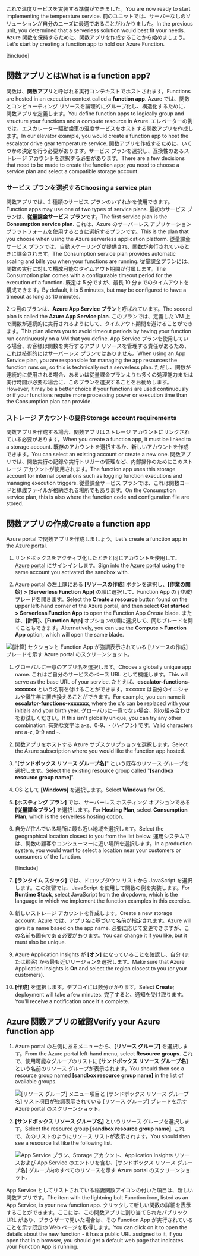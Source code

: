 <span data-ttu-id="46145-101">これで温度サービスを実装する準備ができました。</span><span class="sxs-lookup"><span data-stu-id="46145-101">You are now ready to start implementing the temperature service.</span></span> <span data-ttu-id="46145-102">前のユニットでは、サーバーなしのソリューションが自分のニーズに最適であることがわかりました。</span><span class="sxs-lookup"><span data-stu-id="46145-102">In the previous unit, you determined that a serverless solution would best fit your needs.</span></span> <span data-ttu-id="46145-103">Azure 関数を保持するために、関数アプリを作成することから始めましょう。</span><span class="sxs-lookup"><span data-stu-id="46145-103">Let's start by creating a function app to hold our Azure Function.</span></span>

[!include[](../../../includes/azure-sandbox-activate.md)]

## <a name="what-is-a-function-app"></a><span data-ttu-id="46145-104">関数アプリとは</span><span class="sxs-lookup"><span data-stu-id="46145-104">What is a function app?</span></span>

<span data-ttu-id="46145-105">関数は、**関数アプリ**と呼ばれる実行コンテキストでホストされます。</span><span class="sxs-lookup"><span data-stu-id="46145-105">Functions are hosted in an execution context called a **function app**.</span></span> <span data-ttu-id="46145-106">Azure では、関数とコンピューティング リソースを論理的にグループ化し、構造化するために、関数アプリを定義します。</span><span class="sxs-lookup"><span data-stu-id="46145-106">You define function apps to logically group and structure your functions and a compute resource in Azure.</span></span> <span data-ttu-id="46145-107">エレベーターの例では、エスカレーター駆動歯車の温度サービスをホストする関数アプリを作成します。</span><span class="sxs-lookup"><span data-stu-id="46145-107">In our elevator example, you would create a function app to host the escalator drive gear temperature service.</span></span> <span data-ttu-id="46145-108">関数アプリを作成するために、いくつかの決定を行う必要があります。サービス プランを選択し、互換性のあるストレージ アカウントを選択する必要があります。</span><span class="sxs-lookup"><span data-stu-id="46145-108">There are a few decisions that need to be made to create the function app; you need to choose a service plan and select a compatible storage account.</span></span>

### <a name="choosing-a-service-plan"></a><span data-ttu-id="46145-109">サービス プランを選択する</span><span class="sxs-lookup"><span data-stu-id="46145-109">Choosing a service plan</span></span>

<span data-ttu-id="46145-110">関数アプリでは、2 種類のサービス プランのいずれかを使用できます。</span><span class="sxs-lookup"><span data-stu-id="46145-110">Function apps may use one of two types of service plans.</span></span> <span data-ttu-id="46145-111">最初のサービス プランは、**従量課金サービス プラン**です。</span><span class="sxs-lookup"><span data-stu-id="46145-111">The first service plan is the **Consumption service plan**.</span></span> <span data-ttu-id="46145-112">これは、Azure のサーバーレス アプリケーション プラットフォームを使用するときに選択するプランです。</span><span class="sxs-lookup"><span data-stu-id="46145-112">This is the plan that you choose when using the Azure serverless application platform.</span></span> <span data-ttu-id="46145-113">従量課金サービス プランでは、自動スケーリングが提供され、関数が実行されているときに課金されます。</span><span class="sxs-lookup"><span data-stu-id="46145-113">The Consumption service plan provides automatic scaling and bills you when your functions are running.</span></span> <span data-ttu-id="46145-114">従量課金プランには、関数の実行に対して構成可能なタイムアウト期間が付属します。</span><span class="sxs-lookup"><span data-stu-id="46145-114">The Consumption plan comes with a configurable timeout period for the execution of a function.</span></span> <span data-ttu-id="46145-115">既定は 5 分ですが、最長 10 分までのタイムアウトを構成できます。</span><span class="sxs-lookup"><span data-stu-id="46145-115">By default, it is 5 minutes, but may be configured to have a timeout as long as 10 minutes.</span></span>

<span data-ttu-id="46145-116">2 つ目のプランは、**Azure App Service プラン**と呼ばれています。</span><span class="sxs-lookup"><span data-stu-id="46145-116">The second plan is called the **Azure App Service plan**.</span></span> <span data-ttu-id="46145-117">このプランでは、定義した VM 上で関数が連続的に実行されるようにして、タイムアウト期間を避けることができます。</span><span class="sxs-lookup"><span data-stu-id="46145-117">This plan allows you to avoid timeout periods by having your function run continuously on a VM that you define.</span></span> <span data-ttu-id="46145-118">App Service プランを使用している場合、お客様は関数を実行するアプリ リソースを管理する責任があるため、これは技術的にはサーバーレス プランではありません。</span><span class="sxs-lookup"><span data-stu-id="46145-118">When using an App Service plan, you are responsible for managing the app resources the function runs on, so this is technically not a serverless plan.</span></span> <span data-ttu-id="46145-119">ただし、関数が連続的に使用される場合、あるいは従量課金プランよりも多くの処理能力または実行時間が必要な場合に、このプランを選択することをお勧めします。</span><span class="sxs-lookup"><span data-stu-id="46145-119">However, it may be a better choice if your functions are used continuously or if your functions require more processing power or execution time than the Consumption plan can provide.</span></span>

### <a name="storage-account-requirements"></a><span data-ttu-id="46145-120">ストレージ アカウントの要件</span><span class="sxs-lookup"><span data-stu-id="46145-120">Storage account requirements</span></span>

<span data-ttu-id="46145-121">関数アプリを作成する場合、関数アプリはストレージ アカウントにリンクされている必要があります。</span><span class="sxs-lookup"><span data-stu-id="46145-121">When you create a function app, it must be linked to a storage account.</span></span> <span data-ttu-id="46145-122">既存のアカウントを選択するか、新しいアカウントを作成できます。</span><span class="sxs-lookup"><span data-stu-id="46145-122">You can select an existing account or create a new one.</span></span> <span data-ttu-id="46145-123">関数アプリでは、関数実行の記録や実行トリガーの管理など、内部操作のためにこのストレージ アカウントが使用されます。</span><span class="sxs-lookup"><span data-stu-id="46145-123">The function app uses this storage account for internal operations such as logging function executions and managing execution triggers.</span></span> <span data-ttu-id="46145-124">従量課金サービス プランでは、これは関数コードと構成ファイルが格納される場所でもあります。</span><span class="sxs-lookup"><span data-stu-id="46145-124">On the Consumption service plan, this is also where the function code and configuration file are stored.</span></span>

## <a name="create-a-function-app"></a><span data-ttu-id="46145-125">関数アプリの作成</span><span class="sxs-lookup"><span data-stu-id="46145-125">Create a function app</span></span>

<span data-ttu-id="46145-126">Azure portal で関数アプリを作成しましょう。</span><span class="sxs-lookup"><span data-stu-id="46145-126">Let's create a function app in the Azure portal.</span></span>

1. <span data-ttu-id="46145-127">サンドボックスをアクティブ化したときと同じアカウントを使用して、[Azure portal](https://portal.azure.com/learn.docs.microsoft.com?azure-portal=true) にサインインします。</span><span class="sxs-lookup"><span data-stu-id="46145-127">Sign into the [Azure portal](https://portal.azure.com/learn.docs.microsoft.com?azure-portal=true) using the same account you activated the sandbox with.</span></span>

1. <span data-ttu-id="46145-128">Azure portal の左上隅にある **[リソースの作成]** ボタンを選択し、**[作業の開始] > [Serverless Function App]** の順に選択して、Function App の *[作成]* ブレードを開きます。</span><span class="sxs-lookup"><span data-stu-id="46145-128">Select the **Create a resource** button found on the upper left-hand corner of the Azure portal, and then select **Get started > Serverless Function App** to open the Function App *Create* blade.</span></span> <span data-ttu-id="46145-129">または、**[計算]、[Function App]** オプションの順に選択して、同じブレードを開くこともできます。</span><span class="sxs-lookup"><span data-stu-id="46145-129">Alternatively, you can use the **Compute > Function App** option, which will open the same blade.</span></span>

  ![[計算] セクションと Function App が強調表示されている [リソースの作成] ブレードを示す Azure portal のスクリーンショット。](../media/3-create-function-app-blade.png)

1. <span data-ttu-id="46145-131">グローバルに一意のアプリ名を選択します。</span><span class="sxs-lookup"><span data-stu-id="46145-131">Choose a globally unique app name.</span></span> <span data-ttu-id="46145-132">これはご自分のサービスのベース URL として機能します。</span><span class="sxs-lookup"><span data-stu-id="46145-132">This will serve as the base URL of your service.</span></span> <span data-ttu-id="46145-133">たとえば、**escalator-functions-xxxxxxx** という名前を付けることができます。xxxxxxx は自分のイニシャルや誕生年に置き換えることができます。</span><span class="sxs-lookup"><span data-stu-id="46145-133">For example, you can name it **escalator-functions-xxxxxxx**, where the x's can be replaced with your initials and your birth year.</span></span> <span data-ttu-id="46145-134">グローバルに一意でない場合、別の組み合わせをお試しください。</span><span class="sxs-lookup"><span data-stu-id="46145-134">If this isn't globally unique, you can try any other combination.</span></span> <span data-ttu-id="46145-135">有効な文字は a-z、0-9、- (ハイフン) です。</span><span class="sxs-lookup"><span data-stu-id="46145-135">Valid characters are a-z, 0-9 and -.</span></span>

1. <span data-ttu-id="46145-136">関数アプリをホストする Azure サブスクリプションを選択します。</span><span class="sxs-lookup"><span data-stu-id="46145-136">Select the Azure subscription where you would like the function app hosted.</span></span>

1. <span data-ttu-id="46145-137">"**<rgn>[サンドボックス リソース グループ名]</rgn>**" という既存のリソース グループを選択します。</span><span class="sxs-lookup"><span data-stu-id="46145-137">Select the existing resource group called "**<rgn>[sandbox resource group name]</rgn>**".</span></span>

1. <span data-ttu-id="46145-138">OS として **[Windows]** を選択します。</span><span class="sxs-lookup"><span data-stu-id="46145-138">Select **Windows** for OS.</span></span>

1. <span data-ttu-id="46145-139">**[ホスティング プラン]** では、サーバーレス ホスティング オプションである **[従量課金プラン]** を選択します。</span><span class="sxs-lookup"><span data-stu-id="46145-139">For **Hosting Plan**, select **Consumption Plan**, which is the serverless hosting option.</span></span>

1. <span data-ttu-id="46145-140">自分が住んでいる場所に最も近い地域を選択します。</span><span class="sxs-lookup"><span data-stu-id="46145-140">Select the geographical location closest to you from the list below.</span></span> <span data-ttu-id="46145-141">運用システムでは、関数の顧客やコンシューマーに近い場所を選択します。</span><span class="sxs-lookup"><span data-stu-id="46145-141">In a production system, you would want to select a location near your customers or consumers of the function.</span></span>

    [!include[](../../../includes/azure-sandbox-regions-first-mention-note-friendly.md)]

1. <span data-ttu-id="46145-142">**[ランタイム スタック]** では、ドロップダウン リストから JavaScript を選択します。この演習では、JavaScript を使用して関数の例を実装します。</span><span class="sxs-lookup"><span data-stu-id="46145-142">For **Runtime Stack**, select JavaScript from the dropdown, which is the language in which we implement the function examples in this exercise.</span></span>

1. <span data-ttu-id="46145-143">新しいストレージ アカウントを作成します。</span><span class="sxs-lookup"><span data-stu-id="46145-143">Create a new storage account.</span></span> <span data-ttu-id="46145-144">Azure では、アプリ名に基づいて名前が指定されます。</span><span class="sxs-lookup"><span data-stu-id="46145-144">Azure will give it a name based on the app name.</span></span> <span data-ttu-id="46145-145">必要に応じて変更できますが、この名前も固有である必要があります。</span><span class="sxs-lookup"><span data-stu-id="46145-145">You can change it if you like, but it must also be unique.</span></span>

1. <span data-ttu-id="46145-146">Azure Application Insights が **[オン]** になっていることを確認し、自分 (または顧客) から最も近いリージョンを選択します。</span><span class="sxs-lookup"><span data-stu-id="46145-146">Make sure that Azure Application Insights is **On** and select the region closest to you (or your customers).</span></span>

1. <span data-ttu-id="46145-147">**[作成]** を選択します。デプロイには数分かかります。</span><span class="sxs-lookup"><span data-stu-id="46145-147">Select **Create**; deployment will take a few minutes.</span></span> <span data-ttu-id="46145-148">完了すると、通知を受け取ります。</span><span class="sxs-lookup"><span data-stu-id="46145-148">You'll receive a notification once it's complete.</span></span>

## <a name="verify-your-azure-function-app"></a><span data-ttu-id="46145-149">Azure 関数アプリの確認</span><span class="sxs-lookup"><span data-stu-id="46145-149">Verify your Azure function app</span></span>

1. <span data-ttu-id="46145-150">Azure portal の左側にあるメニューから、**[リソース グループ]** を選択します。</span><span class="sxs-lookup"><span data-stu-id="46145-150">From the Azure portal left-hand menu, select **Resource groups**.</span></span> <span data-ttu-id="46145-151">これで、使用可能なグループのリストに **<rgn>[サンドボックス リソース グループ名]</rgn>** という名前のリソース グループが表示されます。</span><span class="sxs-lookup"><span data-stu-id="46145-151">You should then see a resource group named **<rgn>[sandbox resource group name]</rgn>** in the list of available groups.</span></span>

    ![[リソース グループ] メニュー項目と <rgn>[サンドボックス リソース グループ名]</rgn> リスト項目が強調表示されている [リソース グループ] ブレードを示す Azure portal のスクリーンショット。](../media/3-resource-group.png)

1. <span data-ttu-id="46145-153">**<rgn>[サンドボックス リソース グループ名]</rgn>** というリソース グループを選択します。</span><span class="sxs-lookup"><span data-stu-id="46145-153">Select the resource group **<rgn>[sandbox resource group name]</rgn>**.</span></span> <span data-ttu-id="46145-154">これで、次のリストのようにリソース リストが表示されます。</span><span class="sxs-lookup"><span data-stu-id="46145-154">You should then see a resource list like the following list.</span></span>

    ![App Service プラン、Storage アカウント、Application Insights リソースおよび App Service のエントリを含む、<rgn>[サンドボックス リソース グループ名]</rgn> グループ内のすべてのリソースを示す Azure portal のスクリーンショット。](../media/3-resource-list.png)

<span data-ttu-id="46145-156">App Service としてリストされている稲妻関数アイコンの付いた項目は、新しい関数アプリです。</span><span class="sxs-lookup"><span data-stu-id="46145-156">The item with the lightning bolt Function icon, listed as an App Service, is your new function app.</span></span> <span data-ttu-id="46145-157">クリックして新しい関数の詳細を表示することができます。ここには、この関数アプリに割り当てられたパブリック URL があり、ブラウザーで開いた場合は、その Function App が実行されていることを示す既定の Web ページを取得します。</span><span class="sxs-lookup"><span data-stu-id="46145-157">You can click on it to open the details about the new function - it has a public URL assigned to it, if you open that in a browser, you should get a default web page that indicates your Function App is running.</span></span>
